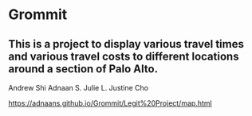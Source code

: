 # Grommit
## This is a project to display various travel times and various travel costs to different locations around a section of Palo Alto.

Andrew Shi
Adnaan S.
Julie L.
Justine Cho

https://adnaans.github.io/Grommit/Legit%20Project/map.html
